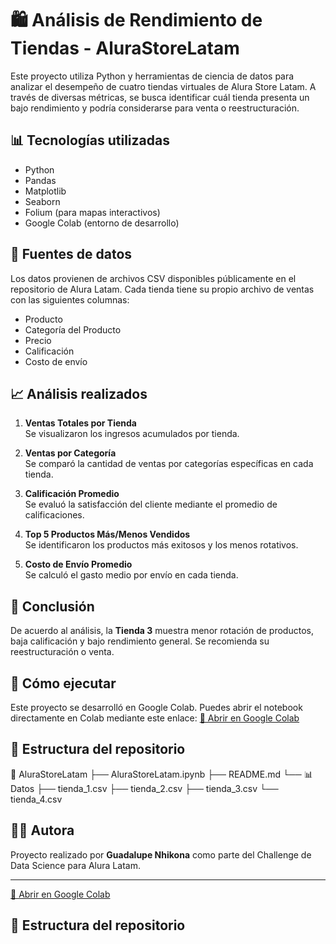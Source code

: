 # 🛍️ Análisis de Rendimiento de Tiendas - AluraStoreLatam

Este proyecto utiliza Python y herramientas de ciencia de datos para analizar el desempeño de cuatro tiendas virtuales de Alura Store Latam. A través de diversas métricas, se busca identificar cuál tienda presenta un bajo rendimiento y podría considerarse para venta o reestructuración.

## 📊 Tecnologías utilizadas

- Python
- Pandas
- Matplotlib
- Seaborn
- Folium (para mapas interactivos)
- Google Colab (entorno de desarrollo)

## 🧮 Fuentes de datos

Los datos provienen de archivos CSV disponibles públicamente en el repositorio de Alura Latam. Cada tienda tiene su propio archivo de ventas con las siguientes columnas:
- Producto
- Categoría del Producto
- Precio
- Calificación
- Costo de envío

## 📈 Análisis realizados

1. **Ventas Totales por Tienda**  
   Se visualizaron los ingresos acumulados por tienda.

2. **Ventas por Categoría**  
   Se comparó la cantidad de ventas por categorías específicas en cada tienda.

3. **Calificación Promedio**  
   Se evaluó la satisfacción del cliente mediante el promedio de calificaciones.

4. **Top 5 Productos Más/Menos Vendidos**  
   Se identificaron los productos más exitosos y los menos rotativos.

5. **Costo de Envío Promedio**  
   Se calculó el gasto medio por envío en cada tienda.

## 📌 Conclusión

De acuerdo al análisis, la **Tienda 3** muestra menor rotación de productos, baja calificación y bajo rendimiento general. Se recomienda su reestructuración o venta.

## 🚀 Cómo ejecutar

Este proyecto se desarrolló en Google Colab. Puedes abrir el notebook directamente en Colab mediante este enlace:
[🔗 Abrir en Google Colab](https://colab.research.google.com/drive/1DSka-Ss_LCCU5_Wr30GWgZsl_nF7I61r)

## 📁 Estructura del repositorio

📂 AluraStoreLatam ├── AluraStoreLatam.ipynb ├── README.md └── 📊 Datos ├── tienda_1.csv ├── tienda_2.csv ├── tienda_3.csv └── tienda_4.csv

## 🙋‍♀️ Autora

Proyecto realizado por **Guadalupe Nhikona** como parte del Challenge de Data Science para Alura Latam.

---

[🔗 Abrir en Google Colab](https://colab.research.google.com/drive/1DSka-Ss_LCCU5_Wr30GWgZsl_nF7I61r)

## 📁 Estructura del repositorio
